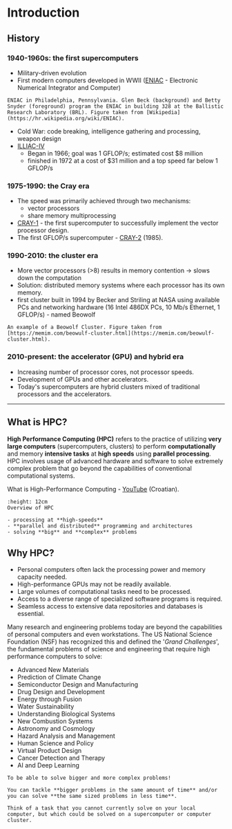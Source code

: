 # Introduction

## History

### 1940-1960s: the first supercomputers
- Military-driven evolution
- First modern computers developed in WWII ([ENIAC](https://www.britannica.com/technology/ENIAC) - Electronic Numerical Integrator and Computer)
  
```{figure} ../img/eniac.jpg
ENIAC in Philadelphia, Pennsylvania. Glen Beck (background) and Betty Snyder (foreground) program the ENIAC in building 328 at the Ballistic Research Laboratory (BRL). Figure taken from [Wikipedia](https://hr.wikipedia.org/wiki/ENIAC).
```

- Cold War: code breaking, intelligence gathering and processing, weapon design
- [ILLIAC-IV](https://en.wikipedia.org/wiki/ILLIAC_IV)
  - Began in 1966; goal was 1 GFLOP/s; estimated cost $8 million
  - finished in 1972 at a cost of $31 million and a top speed far below 1 GFLOP/s 
  
### 1975-1990: the Cray era
- The speed was primarily achieved through two mechanisms:
  - vector processors
  - share memory multiprocessing
- [CRAY-1](https://en.wikipedia.org/wiki/Cray-1) - the first supercomputer to successfully implement the vector processor design.
- The first GFLOP/s supercomputer - [CRAY-2](https://en.wikipedia.org/wiki/Cray-2) (1985). 

### 1990-2010: the cluster era
- More vector processors (>8) results in memory contention -> slows down the computation
- Solution: distributed memory systems where each processor has its own memory.
- first cluster built in 1994 by Becker and Striling at NASA using available PCs and networking hardware (16 Intel 486DX PCs, 10 Mb/s Ethernet, 1 GFLOP/s) - named Beowolf

```{figure} ../img/Beowolf2-300x174.jpg
An example of a Beowolf Cluster. Figure taken from [https://memim.com/beowulf-cluster.html](https://memim.com/beowulf-cluster.html).
```

### 2010-present: the accelerator (GPU) and hybrid era
- Increasing number of processor cores, not processor speeds.
- Development of GPUs and other accelerators.
- Today's supercomputers are hybrid clusters mixed of traditional processors and the accelerators. 


<!--## The roots of HPC in modern science
In modern science there are 3 methodologies: (staviti sliku umjesto list)
  1. Theory
  2. Experimentation
  3. Simulation

- When experimentation is very difficult or even impossible, for example in observing the macromolecular motions, assessing the efficiency of new drugs or describing fission reactions, the simulation can help people to test and prove their theories. Moreover, the simulations can better direct the experimentation phase.

- To keep pace with the scientific and industrial needs the simulations need to be more `accurate` and finish in less time which requires greater computing power

- Single processors cannot deliver that power
  - Making processor with higher clock speed is expensive and impossible due to the heat/power limitations
  - Expensive to put hugh memory on a single processor

```{callout} Solution
Parallel computing - split work into smaller pieces and divide it among numerous linked processors.
```

```{challenge} Challanges of parallel computing
Think of 3 possible challanges if you would have to split and process your work among several linked processors (computers).
```-->

---

## What is HPC?

**High Performance Computing (HPC)** refers to the practice of utilizing **very large computers** (supercomputers, clusters) to perform **computationally** and memory **intensive tasks** at **high speeds** using **parallel processing**.
HPC involves usage of advanced hardware and software to solve extremely complex problem that go beyond the capabilities of conventional computational systems.

What is High-Performance Computing - [YouTube](https://www.youtube.com/watch?v=IniYMq2bJRI&t=1s) (Croatian).

```{figure} ../img/HPC-map-3.png
:height: 12cm
Overview of HPC
```

```{challenge} The main features of HPC
- processing at **high-speeds**
- **parallel and distributed** programming and architectures
- solving **big** and **complex** problems
```

## Why HPC?

- Personal computers often lack the processing power and memory capacity needed.
- High-performance GPUs may not be readily available.
- Large volumes of computational tasks need to be processed.
- Access to a diverse range of specialized software programs is required.
- Seamless access to extensive data repositories and databases is essential.

Many research and engineering problems today are beyond the capabilities of personal computers and even workstations. The US National Science Foundation (NSF) has recognized this and defined the '*Grand Challenges*', the fundamental problems of science and engineering that require high performance computers to solve:
  - Advanced New Materials
  - Prediction of Climate Change
  - Semiconductor Design and Manufacturing
  - Drug Design and Development
  - Energy through Fusion
  - Water Sustainability
  - Understanding Biological Systems
  - New Combustion Systems
  - Astronomy and Cosmology
  - Hazard Analysis and Management
  - Human Science and Policy
  - Virtual Product Design
  - Cancer Detection and Therapy
  - AI and Deep Learning
  

```{callout} The main reason for using HPC
To be able to solve bigger and more complex problems!

You can tackle **bigger problems in the same amount of time** and/or you can solve **the same sized problems in less time**.
```

```{challenge} Where to use HPC?
Think of a task that you cannot currently solve on your local computer, but which could be solved on a supercomputer or computer cluster.
```

<!--
## Parallel machine
```{figure} ../img/Fully-Connected-Network-Topology-diagram.png
Adapted from [Fully Connected Network Topology Diagram](https://www.conceptdraw.com/How-To-Guide/fully-connected-network-topology)
```
In HPC word, each computer in the network is called `compute node`.

- Definition of HPC + concept map
-->